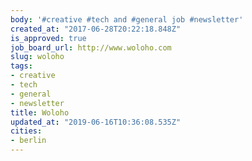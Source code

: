 ```yaml
---
body: '#creative #tech and #general job #newsletter'
created_at: "2017-06-28T20:22:18.848Z"
is_approved: true
job_board_url: http://www.woloho.com
slug: woloho
tags:
- creative
- tech
- general
- newsletter
title: Woloho
updated_at: "2019-06-16T10:36:08.535Z"
cities:
- berlin
---
```

